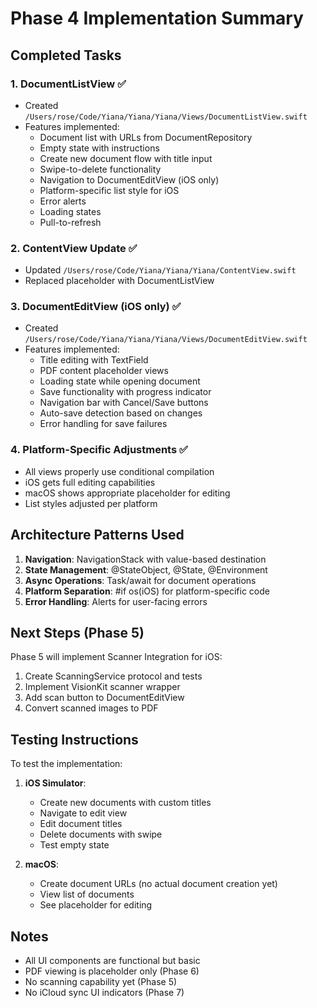 # Phase 4 Implementation Summary

## Completed Tasks

### 1. DocumentListView ✅
- Created `/Users/rose/Code/Yiana/Yiana/Yiana/Views/DocumentListView.swift`
- Features implemented:
  - Document list with URLs from DocumentRepository
  - Empty state with instructions
  - Create new document flow with title input
  - Swipe-to-delete functionality
  - Navigation to DocumentEditView (iOS only)
  - Platform-specific list style for iOS
  - Error alerts
  - Loading states
  - Pull-to-refresh

### 2. ContentView Update ✅
- Updated `/Users/rose/Code/Yiana/Yiana/Yiana/ContentView.swift`
- Replaced placeholder with DocumentListView

### 3. DocumentEditView (iOS only) ✅
- Created `/Users/rose/Code/Yiana/Yiana/Yiana/Views/DocumentEditView.swift`
- Features implemented:
  - Title editing with TextField
  - PDF content placeholder views
  - Loading state while opening document
  - Save functionality with progress indicator
  - Navigation bar with Cancel/Save buttons
  - Auto-save detection based on changes
  - Error handling for save failures

### 4. Platform-Specific Adjustments ✅
- All views properly use conditional compilation
- iOS gets full editing capabilities
- macOS shows appropriate placeholder for editing
- List styles adjusted per platform

## Architecture Patterns Used

1. **Navigation**: NavigationStack with value-based destination
2. **State Management**: @StateObject, @State, @Environment
3. **Async Operations**: Task/await for document operations
4. **Platform Separation**: #if os(iOS) for platform-specific code
5. **Error Handling**: Alerts for user-facing errors

## Next Steps (Phase 5)

Phase 5 will implement Scanner Integration for iOS:
1. Create ScanningService protocol and tests
2. Implement VisionKit scanner wrapper
3. Add scan button to DocumentEditView
4. Convert scanned images to PDF

## Testing Instructions

To test the implementation:

1. **iOS Simulator**:
   - Create new documents with custom titles
   - Navigate to edit view
   - Edit document titles
   - Delete documents with swipe
   - Test empty state

2. **macOS**:
   - Create document URLs (no actual document creation yet)
   - View list of documents
   - See placeholder for editing

## Notes

- All UI components are functional but basic
- PDF viewing is placeholder only (Phase 6)
- No scanning capability yet (Phase 5)
- No iCloud sync UI indicators (Phase 7)
